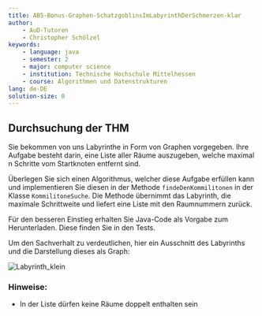 ```yaml
---
title: AB5-Bonus-Graphen-SchatzgoblinsImLabyrinthDerSchmerzen-klar
author:
    - AuD-Tutoren
    - Christopher Schölzel
keywords:
    - language: java
    - semester: 2
    - major: computer science
    - institution: Technische Hochschule Mittelhessen
    - course: Algorithmen und Datenstrukturen
lang: de-DE
solution-size: 0
---
```


## Durchsuchung der THM
Sie bekommen von uns Labyrinthe in Form von Graphen vorgegeben. Ihre Aufgabe besteht darin, eine Liste aller Räume auszugeben, welche maximal n Schritte vom Startknoten entfernt sind.

Überlegen Sie sich einen Algorithmus, welcher diese Aufgabe erfüllen kann und implementieren Sie diesen in der Methode `findeDenKommilitonen` in der Klasse `KommilitoneSuche`. Die Methode übernimmt das Labyrinth, die maximale Schrittweite und liefert eine Liste mit den Raumnummern zurück.

Für den besseren Einstieg erhalten Sie Java-Code als Vorgabe zum Herunterladen. Diese finden Sie in den Tests.

Um den Sachverhalt zu verdeutlichen, hier ein Ausschnitt des Labyrinths und die Darstellung dieses als Graph:

![Labyrinth_klein](https://homepages.thm.de/~cslz90/kurse/ad17/static/Labyrinth_klein.png)

### Hinweise: 
 * In der Liste dürfen keine Räume doppelt enthalten sein